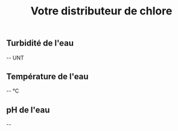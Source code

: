<!DOCTYPE html>
<html lang="en">
<head>
    <meta charset="UTF-8">
    <title>Distributeur de chlore automatique</title>
</head>
<body>
    <header>
        <h1>Votre distributeur de chlore</h1>
    </header>
    <main>
        <div class="sensor">
            <h2>Turbidité de l'eau</h2>
            <p><span id="temp_sensor1">--</span> UNT</p>
        </div>
        <div class="sensor">
            <h2>Température de l'eau</h2>
            <p><span id="light_sensor2">--</span> °C</p>
        </div>
        <div class="sensor">
            <h2>pH de l'eau</h2>
            <p><span id="co2_sensor3">--</span> </p>
        </div>
    </main>
</body>
</html>
